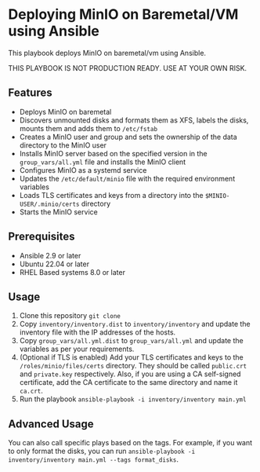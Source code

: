 # Deploying MinIO on Baremetal/VM using Ansible

This playbook deploys MinIO on baremetal/vm using Ansible.

THIS PLAYBOOK IS NOT PRODUCTION READY. USE AT YOUR OWN RISK.

## Features

- Deploys MinIO on baremetal
- Discovers unmounted disks and formats them as XFS, labels the disks, mounts them and adds them to `/etc/fstab`
- Creates a MinIO user and group and sets the ownership of the data directory to the MinIO user
- Installs MinIO server based on the specified version in the `group_vars/all.yml` file and installs the MinIO client
- Configures MinIO as a systemd service
- Updates the `/etc/default/minio` file with the required environment variables
- Loads TLS certificates and keys from a directory into the `$MINIO-USER/.minio/certs` directory
- Starts the MinIO service

## Prerequisites

- Ansible 2.9 or later
- Ubuntu 22.04 or later
- RHEL Based systems 8.0 or later

## Usage

1. Clone this repository `git clone`
2. Copy `inventory/inventory.dist` to `inventory/inventory` and update the inventory file with the IP addresses of the hosts.
3. Copy `group_vars/all.yml.dist` to `group_vars/all.yml` and update the variables as per your requirements.
4. (Optional if TLS is enabled) Add your TLS certificates and keys to the `/roles/minio/files/certs` directory. They should be called `public.crt` and `private.key` respectively. Also, if you are using a CA self-signed certificate, add the CA certificate to the same directory and name it `ca.crt`.
4. Run the playbook `ansible-playbook -i inventory/inventory main.yml`

## Advanced Usage

You can also call specific plays based on the tags. For example, if you want to only format the disks, you can run `ansible-playbook -i inventory/inventory main.yml --tags format_disks`.